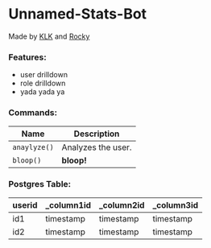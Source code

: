 # Unnamed-Stats-Bot
Made by [KLK](https://github.com/klk645445) and [Rocky](https://github.com/rockboy987)

### Features:
- user drilldown
- role drilldown
- yada yada ya

### Commands:
| Name          | Description                    |
| ------------- | ------------------------------ |
| `anaylyze()`  | Analyzes the user.             |
| `bloop()`     | **bloop!**                     |

### Postgres Table:
| userid  | _column1id | _column2id| _column3id|
| --------| -----------|-----------|-----------|
| id1     | timestamp  | timestamp | timestamp |
| id2     | timestamp  | timestamp | timestamp |
